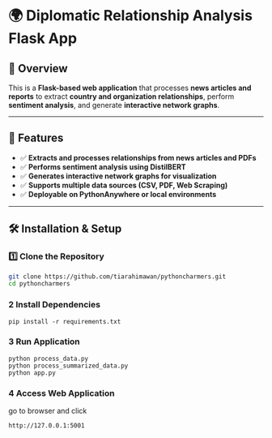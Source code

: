 # 🌍 Diplomatic Relationship Analysis Flask App

## 📖 Overview
This is a **Flask-based web application** that processes **news articles and reports** to extract **country and organization relationships**, perform **sentiment analysis**, and generate **interactive network graphs**.

---

## 🚀 Features
- ✅ **Extracts and processes relationships from news articles and PDFs**
- ✅ **Performs sentiment analysis using DistilBERT**
- ✅ **Generates interactive network graphs for visualization**
- ✅ **Supports multiple data sources (CSV, PDF, Web Scraping)**
- ✅ **Deployable on PythonAnywhere or local environments**

---

## 🛠 Installation & Setup

### 1️⃣ **Clone the Repository**
```bash
git clone https://github.com/tiarahimawan/pythoncharmers.git
cd pythoncharmers
```


### 2 **Install Dependencies**
```
pip install -r requirements.txt
```

### 3 **Run Application**
```
python process_data.py
python process_summarized_data.py
python app.py
```

### 4 **Access Web Application**
go to browser and click
```
http://127.0.0.1:5001
```

 
